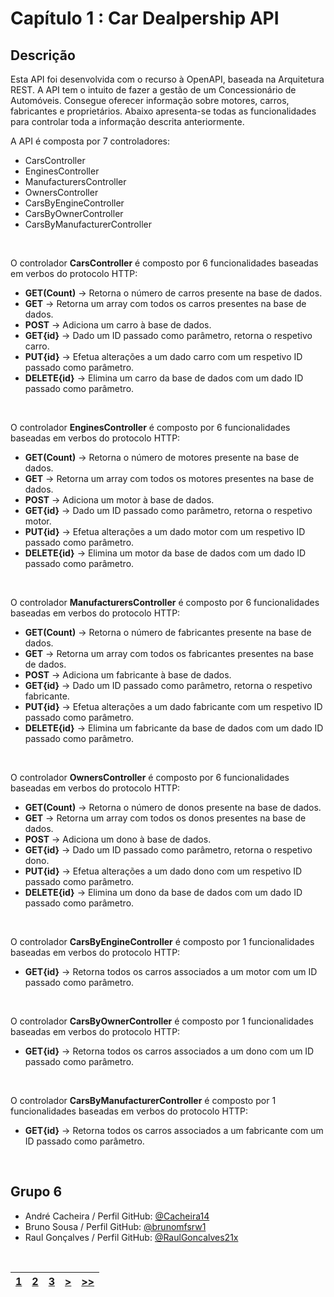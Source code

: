 # Capítulo 1 : Car Dealpership API

## Descrição

Esta API foi desenvolvida com o recurso à OpenAPI, baseada na Arquitetura REST.
A API tem o intuito de fazer a gestão de um Concessionário de Automóveis. Consegue oferecer informação sobre motores, carros, fabricantes e proprietários. Abaixo apresenta-se todas as funcionalidades para controlar toda a informação descrita anteriormente.

A API é composta por 7 controladores:

* CarsController
* EnginesController
* ManufacturersController
* OwnersController
* CarsByEngineController
* CarsByOwnerController
* CarsByManufacturerController

</br>

O controlador **CarsController** é composto por 6 funcionalidades baseadas em verbos do protocolo HTTP:
* **GET(Count)** -> Retorna o número de carros presente na base de dados.
* **GET** -> Retorna um array com todos os carros presentes na base de dados.
* **POST** -> Adiciona um carro à base de dados.
* **GET{id}** -> Dado um ID passado como parâmetro, retorna o respetivo carro.
* **PUT{id}** -> Efetua alterações a um dado carro com um respetivo ID passado como parâmetro.
* **DELETE{id}** -> Elimina um carro da base de dados com um dado ID passado como parâmetro.

<br>

O controlador **EnginesController** é composto por 6 funcionalidades baseadas em verbos do protocolo HTTP:
* **GET(Count)** -> Retorna o número de motores presente na base de dados.
* **GET** -> Retorna um array com todos os motores presentes na base de dados.
* **POST** -> Adiciona um motor à base de dados.
* **GET{id}** -> Dado um ID passado como parâmetro, retorna o respetivo motor.
* **PUT{id}** -> Efetua alterações a um dado motor com um respetivo ID passado como parâmetro.
* **DELETE{id}** -> Elimina um motor da base de dados com um dado ID passado como parâmetro.

<br>

O controlador **ManufacturersController** é composto por 6 funcionalidades baseadas em verbos do protocolo HTTP:
* **GET(Count)** -> Retorna o número de fabricantes presente na base de dados.
* **GET** -> Retorna um array com todos os fabricantes presentes na base de dados.
* **POST** -> Adiciona um fabricante à base de dados.
* **GET{id}** -> Dado um ID passado como parâmetro, retorna o respetivo fabricante.
* **PUT{id}** -> Efetua alterações a um dado fabricante com um respetivo ID passado como parâmetro.
* **DELETE{id}** -> Elimina um fabricante da base de dados com um dado ID passado como parâmetro.

<br>

O controlador **OwnersController** é composto por 6 funcionalidades baseadas em verbos do protocolo HTTP:
* **GET(Count)** -> Retorna o número de donos presente na base de dados.
* **GET** -> Retorna um array com todos os donos presentes na base de dados.
* **POST** -> Adiciona um dono à base de dados.
* **GET{id}** -> Dado um ID passado como parâmetro, retorna o respetivo dono.
* **PUT{id}** -> Efetua alterações a um dado dono com um respetivo ID passado como parâmetro.
* **DELETE{id}** -> Elimina um dono da base de dados com um dado ID passado como parâmetro.

<br>

O controlador **CarsByEngineController** é composto por 1 funcionalidades baseadas em verbos do protocolo HTTP:
* **GET{id}** -> Retorna todos os carros associados a um motor com um ID passado como parâmetro.

<br>

O controlador **CarsByOwnerController** é composto por 1 funcionalidades baseadas em verbos do protocolo HTTP:
* **GET{id}** -> Retorna todos os carros associados a um dono com um ID passado como parâmetro.

<br>

O controlador **CarsByManufacturerController** é composto por 1 funcionalidades baseadas em verbos do protocolo HTTP:
* **GET{id}** -> Retorna todos os carros associados a um fabricante com um ID passado como parâmetro.

<br>

## Grupo 6

* André Cacheira / Perfil GitHub: [@Cacheira14](https://github.com/Cacheira14)
* Bruno Sousa / Perfil GitHub: [@brunomfsrw1](https://github.com/brunomfsrw1)
* Raul Gonçalves / Perfil GitHub: [@RaulGoncalves21x](https://github.com/RaulGoncalves21x)

<br>

| [1](capitulo1.md) | [2](capitulo2.md) | [3](capitulo3.md) | [>](capitulo2.md) | [>>](capitulo3.md) |
| :---: | :---: | :---: | :---: | :---: |